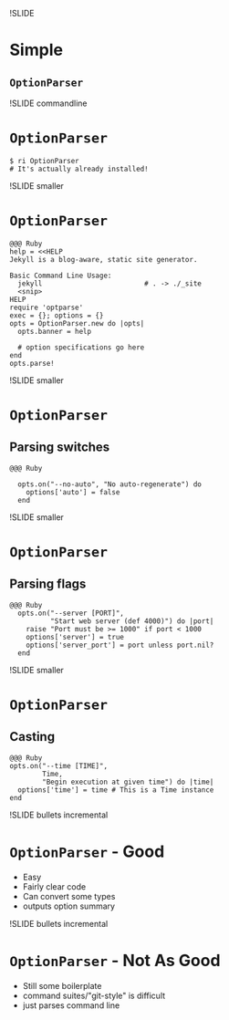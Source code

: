 !SLIDE
# Simple #
## <code>OptionParser</code> ##

!SLIDE commandline
# <code>OptionParser</code> #

    $ ri OptionParser
    # It's actually already installed!

!SLIDE smaller
# <code>OptionParser</code> #

    @@@ Ruby
    help = <<HELP
    Jekyll is a blog-aware, static site generator.

    Basic Command Line Usage:
      jekyll                         # . -> ./_site
      <snip>
    HELP
    require 'optparse'
    exec = {}; options = {}
    opts = OptionParser.new do |opts|
      opts.banner = help

      # option specifications go here
    end
    opts.parse!

!SLIDE smaller
# <code>OptionParser</code>
## Parsing switches

    @@@ Ruby

      opts.on("--no-auto", "No auto-regenerate") do
        options['auto'] = false
      end

!SLIDE smaller
# <code>OptionParser</code>
## Parsing flags

    @@@ Ruby
      opts.on("--server [PORT]", 
              "Start web server (def 4000)") do |port|
        raise "Port must be >= 1000" if port < 1000
        options['server'] = true
        options['server_port'] = port unless port.nil?
      end

!SLIDE smaller
# <code>OptionParser</code>
## Casting

    @@@ Ruby
    opts.on("--time [TIME]", 
            Time, 
            "Begin execution at given time") do |time|
      options['time'] = time # This is a Time instance
    end
      
!SLIDE bullets incremental
# <code>OptionParser</code> - Good #
* Easy
* Fairly clear code
* Can convert some types 
* outputs option summary

!SLIDE bullets incremental
# <code>OptionParser</code> - Not As Good #
* Still some boilerplate
* command suites/"git-style" is difficult
* just parses command line

